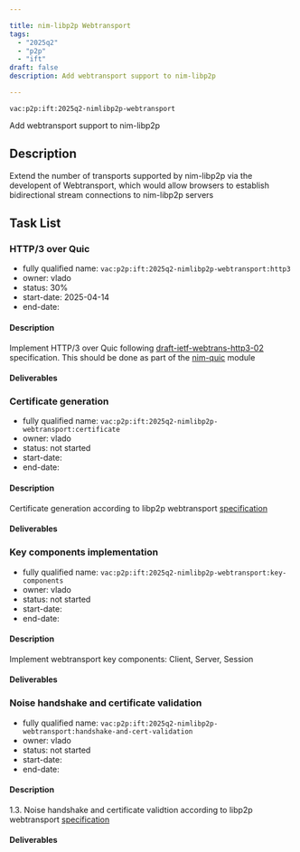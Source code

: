 ```yaml
---

title: nim-libp2p Webtransport
tags:
  - "2025q2"
  - "p2p"
  - "ift"
draft: false
description: Add webtransport support to nim-libp2p

---
```


`vac:p2p:ift:2025q2-nimlibp2p-webtransport`

Add webtransport support to nim-libp2p

## Description

Extend the number of transports supported by nim-libp2p via the developent of Webtransport,
which would allow browsers to establish bidirectional stream connections to nim-libp2p servers

## Task List

### HTTP/3 over Quic

* fully qualified name: `vac:p2p:ift:2025q2-nimlibp2p-webtransport:http3`
* owner: vlado
* status: 30%
* start-date: 2025-04-14
* end-date:

#### Description
Implement HTTP/3 over Quic following [draft-ietf-webtrans-http3-02](https://www.ietf.org/archive/id/draft-ietf-webtrans-http3-02.html) specification.
This should be done as part of the [nim-quic](https://github.com/vacp2p/nim-quic) module

#### Deliverables



### Certificate generation

* fully qualified name: `vac:p2p:ift:2025q2-nimlibp2p-webtransport:certificate`
* owner: vlado
* status: not started
* start-date:
* end-date:

#### Description
Certificate generation according to libp2p webtransport [specification](https://github.com/libp2p/specs/tree/master/webtransport)

#### Deliverables



### Key components implementation

* fully qualified name: `vac:p2p:ift:2025q2-nimlibp2p-webtransport:key-components`
* owner: vlado
* status: not started
* start-date:
* end-date:

#### Description
Implement webtransport key components: Client, Server, Session

#### Deliverables



### Noise handshake and certificate validation

* fully qualified name: `vac:p2p:ift:2025q2-nimlibp2p-webtransport:handshake-and-cert-validation`
* owner: vlado
* status: not started
* start-date:
* end-date:

#### Description
 1.3. Noise handshake and certificate validtion according to libp2p webtransport [specification](https://github.com/libp2p/specs/tree/master/webtransport)

#### Deliverables

